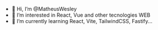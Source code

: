 - 👋 Hi, I’m @MatheusWesley
- 👀 I’m interested in React, Vue and other tecnologies WEB
- 🌱 I’m currently learning React, Vite, TailwindCSS, Fastify...

<!---
MatheusWesley/MatheusWesley is a ✨ special ✨ repository because its `README.md` (this file) appears on your GitHub profile.
You can click the Preview link to take a look at your changes.
--->
